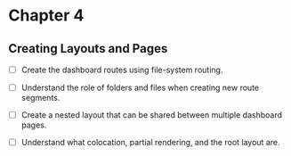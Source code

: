 # Chapter 4

## Creating Layouts and Pages

- [ ] Create the dashboard routes using file-system routing.

- [ ] Understand the role of folders and files when creating new route segments.

- [ ] Create a nested layout that can be shared between multiple dashboard pages.

- [ ] Understand what colocation, partial rendering, and the root layout are.